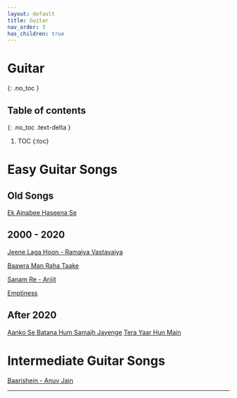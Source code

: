 ```yaml
---
layout: default
title: Guitar
nav_order: 3
has_children: true
---
```


# Guitar
{: .no_toc }

## Table of contents
{: .no_toc .text-delta }

1. TOC
{:toc}

# Easy Guitar Songs

## Old Songs
[Ek Ajnabee Haseena Se](./old-songs/ek-ajnabee-haseena-se.md)

## 2000 - 2020

[Jeene Laga Hoon - Ramaiya Vastavaiya](./new-songs/jene-laga-hum.md)

[Baawra Man Raha Taake](./new-songs/bawara-man-rah-take.md)

[Sanam Re - Arijit](./new-songs/saman-re.md)

[Emptiness](./new-songs/Emptiness.md)

## After 2020
[Aanko Se Batana Hum Samajh Jayenge](./new-songs/aankhon-se-batana.md)
[Tera Yaar Hun Main](./new-songs/tera-yaar-hun-me.md)



# Intermediate Guitar Songs
[Baarishein - Anuv Jain](./new-songs/Baarishein.md)

---